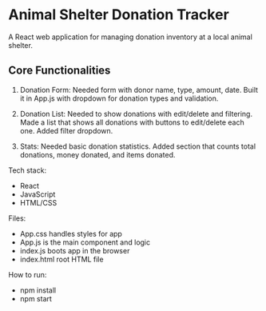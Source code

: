 # Animal Shelter Donation Tracker

A React web application for managing donation inventory at a local animal shelter.

## Core Functionalities

1. Donation Form: Needed form with donor name, type, amount, date. Built it in App.js with dropdown for donation types and validation.

2. Donation List: Needed to show donations with edit/delete and filtering. Made a list that shows all donations with buttons to edit/delete each one. Added filter dropdown.

3. Stats: Needed basic donation statistics. Added section that counts total donations, money donated, and items donated.

Tech stack:
- React
- JavaScript
- HTML/CSS

Files:
- App.css handles styles for app
- App.js is the main component and logic
- index.js boots app in the browser
- index.html root HTML file

How to run:
- npm install
- npm start